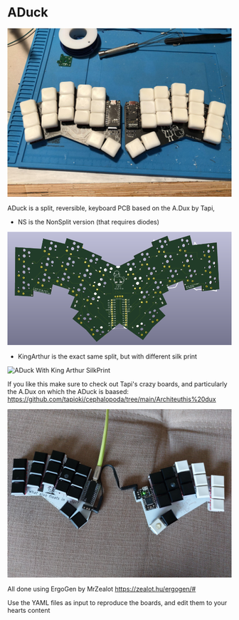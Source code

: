# ADuck
![ADuck Built](/ADuck%20%40%20slowne%20-%20Imgur.jpg)

ADuck is a split, reversible, keyboard PCB based on the A.Dux by Tapi,
- NS is the NonSplit version (that requires diodes)

![ADuck NS PCB](/NS/ADuck%20NS%20LE.png)

- KingArthur is the exact same split, but with different silk print

![ADuck With King Arthur SilkPrint](/KingArthurSilkPrint/ADucKingArthur.jpg)

If you like this make sure to check out Tapi's crazy boards, and particularly the A.Dux on which the ADuck is baased:
https://github.com/tapioki/cephalopoda/tree/main/Architeuthis%20dux

![ADuck vs A.Dux](/ADuck%20vs%20ADux.jpeg)


All done using ErgoGen by MrZealot
https://zealot.hu/ergogen/#

Use the YAML files as input to reproduce the boards, and edit them to your hearts content
